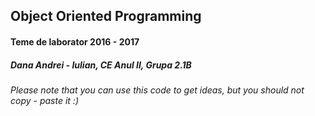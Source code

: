## Object Oriented Programming
#### Teme de laborator 2016 - 2017
##### Dana Andrei - Iulian, CE Anul II, Grupa 2.1B
###### Please note that you can use this code to get ideas, but you should not copy - paste it :)

